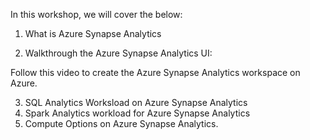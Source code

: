 In this workshop, we will cover the below:
1. What is Azure Synapse Analytics

2. Walkthrough the Azure Synapse Analytics UI:

Follow this video to create the Azure Synapse Analytics workspace on Azure.

3. SQL Analytics Worksload on Azure Synapse Analytics
4. Spark Analytics workload for Azure Synapse Analytics
5. Compute Options on Azure Synapse Analytics.
